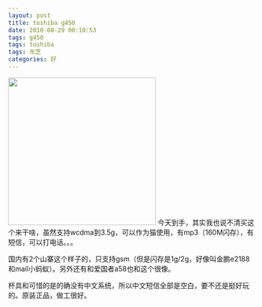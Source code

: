 ```yaml
---
layout: post
title: toshiba g450
date: 2010-08-29 00:10:53
tags: g450
tags: toshiba
tags: 东芝
categories: 好
---
```

<a href="http://blog.yeeh.org/wp-content/uploads/2010/08/toshaba_g450.jpg"><img src="http://blog.yeeh.org/wp-content/uploads/2010/08/toshaba_g450-300x300.jpg" alt="" title="toshaba_g450" width="300" height="300" class="alignnone size-medium wp-image-320" /></a>
今天到手，其实我也说不清买这个来干啥，虽然支持wcdma到3.5g，可以作为猫使用，有mp3（160M闪存），有短信，可以打电话。。。

国内有2个山寨这个样子的，只支持gsm（但是闪存是1g/2g，好像叫金鹏e2188和mail小蚂蚁）。另外还有和爱国者a58也和这个很像。

杯具和可惜的是的确没有中文系统，所以中文短信全部是空白，要不还是挺好玩的。原装正品，做工很好。